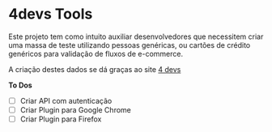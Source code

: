 # 4devs Tools
Este projeto tem como intuito auxiliar desenvolvedores que necessitem criar uma massa de teste utilizando pessoas genéricas, ou cartões de crédito genéricos para validação de fluxos de e-commerce.

A criação destes dados se dá graças ao site [4 devs](https://www.4devs.com.br)


**To Dos**
- [ ] Criar API com autenticação
- [ ] Criar Plugin para Google Chrome
- [ ] Criar Plugin para Firefox
